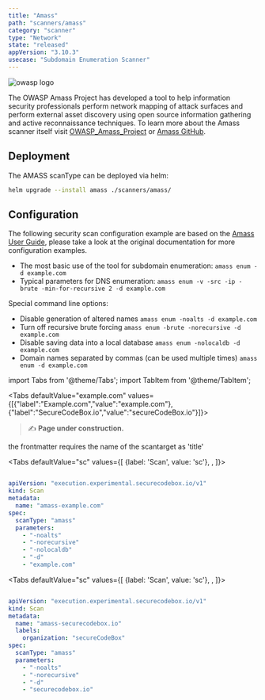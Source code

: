 ```yaml
---
title: "Amass"
path: "scanners/amass"
category: "scanner"
type: "Network"
state: "released"
appVersion: "3.10.3"
usecase: "Subdomain Enumeration Scanner"
---
```


![owasp logo](https://owasp.org/assets/images/logo.png)

The OWASP Amass Project has developed a tool to help information security professionals perform network mapping of attack surfaces and perform external asset discovery using open source information gathering and active reconnaissance techniques. To learn more about the Amass scanner itself visit [OWASP_Amass_Project] or [Amass GitHub].

<!-- end -->

## Deployment

The AMASS scanType can be deployed via helm:

```bash
helm upgrade --install amass ./scanners/amass/
```

## Configuration

The following security scan configuration example are based on the [Amass User Guide], please take a look at the original documentation for more configuration examples.

- The most basic use of the tool for subdomain enumeration: `amass enum -d example.com`
- Typical parameters for DNS enumeration: `amass enum -v -src -ip -brute -min-for-recursive 2 -d example.com`

Special command line options:

- Disable generation of altered names `amass enum -noalts -d example.com`
- Turn off recursive brute forcing `amass enum -brute -norecursive -d example.com`
- Disable saving data into a local database `amass enum -nolocaldb -d example.com`
- Domain names separated by commas (can be used multiple times) `amass enum -d example.com`

[owasp_amass_project]: https://owasp.org/www-project-amass/
[amass github]: https://github.com/OWASP/Amass
[amass user guide]: https://github.com/OWASP/Amass/blob/master/doc/user_guide.md

import Tabs from '@theme/Tabs';
import TabItem from '@theme/TabItem';

<Tabs
  defaultValue="example.com"
  values={[{"label":"Example.com","value":"example.com"},{"label":"SecureCodeBox.io","value":"secureCodeBox.io"}]}>
            
            
<TabItem value="example.com">
  
<span>

> ✍ **Page under construction.**
 
the frontmatter requires the name of the scantarget as 'title'
</span>

<Tabs
defaultValue="sc"
values={[
  {label: 'Scan', value: 'sc'}, 
  ,
]}>


<TabItem value="sc">

```yaml

apiVersion: "execution.experimental.securecodebox.io/v1"
kind: Scan
metadata:
  name: "amass-example.com"
spec:
  scanType: "amass"
  parameters:
    - "-noalts"
    - "-norecursive"
    - "-nolocaldb"
    - "-d"
    - "example.com"


```

</TabItem>




</Tabs>
          
</TabItem>
          
<TabItem value="secureCodeBox.io">
  
<span>

</span>

<Tabs
defaultValue="sc"
values={[
  {label: 'Scan', value: 'sc'}, 
  ,
]}>


<TabItem value="sc">

```yaml

apiVersion: "execution.experimental.securecodebox.io/v1"
kind: Scan
metadata:
  name: "amass-securecodebox.io"
  labels:
    organization: "secureCodeBox"
spec:
  scanType: "amass"
  parameters:
    - "-noalts"
    - "-norecursive"
    - "-d"
    - "securecodebox.io"


```

</TabItem>




</Tabs>
          
</TabItem>
          
</Tabs>